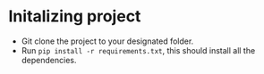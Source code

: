# Initalizing project

- Git clone the project to your designated folder.
- Run <code>pip install -r requirements.txt</code>, this should install all the dependencies.

